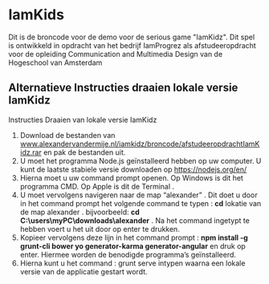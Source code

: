 # IamKids
Dit is de broncode voor de demo voor de serious game "IamKidz". Dit spel is ontwikkeld in opdracht van het bedrijf IamProgrez als afstudeeropdracht voor de opleiding Communication and Multimedia Design van de Hogeschool van Amsterdam
## Alternatieve Instructies draaien lokale versie IamKidz
Instructies Draaien van lokale versie IamKidz


1. Download de bestanden van www.alexandervandermije.nl/iamkidz/broncode/afstudeeropdrachtIamKidz.rar en pak de bestanden uit.
2. U moet het programma Node.js geïnstalleerd hebben op uw computer. U
kunt de laatste stabiele versie downloaden op https://nodejs.org/en/
3. Hierna moet u uw command prompt openen. Op Windows is dit het
programma CMD. Op Apple is dit de Terminal .
4. U moet vervolgens navigeren naar de map “alexander” . Dit doet u door in het
command prompt het volgende command te typen : <b>cd</b> lokatie van de map
alexander . bijvoorbeeld: <b>cd C:\users\myPC\downloads\alexander</b> . Na
het command ingetypt te hebben voert u het uit door op enter te drukken.
5. Kopieer vervolgens deze lijn in het command prompt : <b>npm install -g grunt-cli bower yo generator-karma generator-angular</b>
en druk op enter. Hiermee worden de benodigde programma’s geïnstalleerd.
6. Hierna kunt u het command : grunt serve intypen waarna een lokale versie
van de applicatie gestart wordt.
